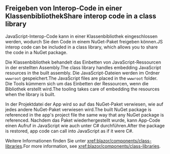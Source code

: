 ## <a name="share-interop-code-in-a-class-library"></a><span data-ttu-id="77220-101">Freigeben von Interop-Code in einer Klassenbibliothek</span><span class="sxs-lookup"><span data-stu-id="77220-101">Share interop code in a class library</span></span>

<span data-ttu-id="77220-102">JavaScript-Interop-Code kann in einer Klassenbibliothek eingeschlossen werden, wodurch Sie den Code in einem NuGet-Paket freigeben können.</span><span class="sxs-lookup"><span data-stu-id="77220-102">JS interop code can be included in a class library, which allows you to share the code in a NuGet package.</span></span>

<span data-ttu-id="77220-103">Die Klassenbibliothek behandelt das Einbetten von JavaScript-Ressourcen in der erstellten Assembly.</span><span class="sxs-lookup"><span data-stu-id="77220-103">The class library handles embedding JavaScript resources in the built assembly.</span></span> <span data-ttu-id="77220-104">Die JavaScript-Dateien werden im Ordner `wwwroot` gespeichert.</span><span class="sxs-lookup"><span data-stu-id="77220-104">The JavaScript files are placed in the `wwwroot` folder.</span></span> <span data-ttu-id="77220-105">Die Tools kümmern sich um das Einbetten der Ressourcen, wenn die Bibliothek erstellt wird.</span><span class="sxs-lookup"><span data-stu-id="77220-105">The tooling takes care of embedding the resources when the library is built.</span></span>

<span data-ttu-id="77220-106">In der Projektdatei der App wird so auf das NuGet-Paket verwiesen, wie auf jedes andere NuGet-Paket verwiesen wird.</span><span class="sxs-lookup"><span data-stu-id="77220-106">The built NuGet package is referenced in the app's project file the same way that any NuGet package is referenced.</span></span> <span data-ttu-id="77220-107">Nachdem das Paket wiederhergestellt wurde, kann App-Code einen Aufruf in JavaScript wie auch unter C# durchführen.</span><span class="sxs-lookup"><span data-stu-id="77220-107">After the package is restored, app code can call into JavaScript as if it were C#.</span></span>

<span data-ttu-id="77220-108">Weitere Informationen finden Sie unter <xref:blazor/components/class-libraries>.</span><span class="sxs-lookup"><span data-stu-id="77220-108">For more information, see <xref:blazor/components/class-libraries>.</span></span>
